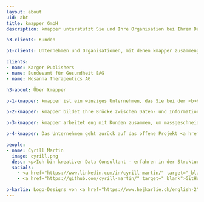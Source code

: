 ```yaml
---
layout: about
uid: abt
title: kmapper GmbH
description: kmapper unterstützt Sie und Ihre Organisation bei Ihrem Datenprojekt durch Business-Analyse, Requirements Engineering und Entwicklung

h3-clients: Kunden

p1-clients: Unternehmen und Organisationen, mit denen kmapper zusammengearbeitet hat&#58;

clients:
- name: Karger Publishers
- name: Bundesamt für Gesundheit BAG
- name: Mosanna Therapeutics AG

h3-about: Über kmapper

p-1-kmapper: kmapper ist ein winziges Unternehmen, das Sie bei der <b>Kuration</b>, <b>Organisation</b> und <b>Publikation</b> Ihrer Daten und Informationen unterstützt. Es führt Projekte unabhängig und effizient durch, bietet spezialisierte Feelance-Dienstleistungen durch Partnerschaften an und arbeitet mit grösseren Teams zusammen, um externe Ressourcen bereitzustellen.

p-2-kmapper: kmapper bildet Ihre Brücke zwischen Daten- und Informationskomplexität und Nutzerfreundlichkeit. Eine sorgfältige <b>Business-Analyse</b> und ein umfassendes <b>Requirements Engineering</b> sorgen für die präzise Erfassung der Bedürfnisse und Ziele. Dies bildet die Grundlage für die <b>Entwicklung</b> massgeschneiderter Lösungen, die den Wissenstransfer fördern und die Daten- und Informationsnutzung verbessern. kmapper kollaboriert eng mit Kunden zusammen, um gemeinsam Lösungen zu entwickeln, die auf ihre spezifischen Umstände, Ressourcen und Ziele abgestimmt sind. Auf standardisierte Lösungen wird verzichtet. 

p-3-kmapper: kmapper arbeitet eng mit Kunden zusammen, um massgeschneiderte Lösungen zu entwickeln, die auf ihre individuellen Umstände, Ressourcen und Ziele abgestimmt sind. Durch Vermeidung von Standardlösungen befähigt kmapper Kunden und ihre Teams, die im Laufe des Projekts entwickelten Lösungen eigenständig zu nutzen und weiterzuentwickeln.

p-4-kmapper: Das Unternehmen geht zurück auf das offene Projekt <a href="https://kmapper.org" target="_blank">kmapper.org</a>. Ein Tool, das Open Access-Forschungsartikel nutzt, um Themen in einem interdisziplinären Kontext zu visualisieren. In einer frühen ersten Version war es als "The Knowledge Mapper" bekannt, oder kurz&#58; kmapper.

people:
- name: Cyrill Martin
  image: cyrill.png
  desc: <p>Ich bin kreativer Data Consultant - erfahren in der Strukturierung von Daten und Informationen für Mensch und Maschine.</p><p>Ich habe im Forschungs- und Verlagswesen gearbeitet, bevor ich die kmapper GmbH gegründet habe. Hier können Sie einen Blick in meinen Lebenslauf werfen&#58; <a href="https://cyrill-martin.github.io/" target="_blank">cyrill-martin.github.io</a>.</p>
  socials:
    - <a href="https://www.linkedin.com/in/cyrill-martin/" target="_blank">LinkedIn</a>
    - <a href="https://github.com/cyrill-martin/" target="_blank">GitHub</a>

p-karlie: Logo-Designs von <a href="https://www.hejkarlie.ch/english-2" target="_blank">Karlie GmbH</a>.
---
```

